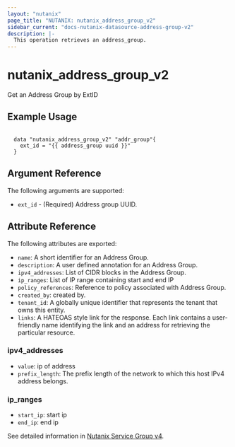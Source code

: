 ```yaml
---
layout: "nutanix"
page_title: "NUTANIX: nutanix_address_group_v2"
sidebar_current: "docs-nutanix-datasource-address-group-v2"
description: |-
  This operation retrieves an address_group.
---
```


# nutanix_address_group_v2

Get an Address Group by ExtID

## Example Usage

``` hcl

  data "nutanix_address_group_v2" "addr_group"{
    ext_id = "{{ address_group uuid }}"
  }
```


## Argument Reference

The following arguments are supported:

* `ext_id` - (Required) Address group UUID.

## Attribute Reference

The following attributes are exported:

* `name`: A short identifier for an Address Group.
* `description`: A user defined annotation for an Address Group.
* `ipv4_addresses`: List of CIDR blocks in the Address Group.
* `ip_ranges`: List of IP range containing start and end IP
* `policy_references`: Reference to policy associated with Address Group.
* `created_by`: created by.
* `tenant_id`: A globally unique identifier that represents the tenant that owns this entity.
* `links`: A HATEOAS style link for the response. Each link contains a user-friendly name identifying the link and an address for retrieving the particular resource.


### ipv4_addresses
* `value`: ip of address
* `prefix_length`: The prefix length of the network to which this host IPv4 address belongs.


### ip_ranges
* `start_ip`: start ip
* `end_ip`: end ip




See detailed information in [Nutanix Service Group v4](https://developers.nutanix.com/api-reference?namespace=microseg&version=v4.0.b1).